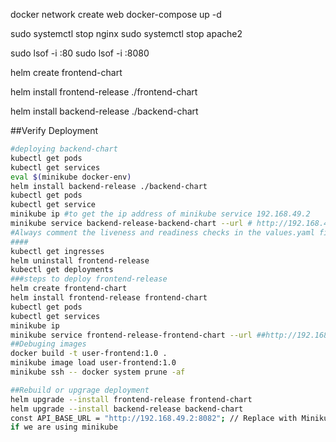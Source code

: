 docker network create web
docker-compose up -d

sudo systemctl stop nginx
sudo systemctl stop apache2

sudo lsof -i :80
sudo lsof -i :8080


helm create frontend-chart

helm install frontend-release ./frontend-chart

helm install backend-release ./backend-chart

##Verify Deployment
```bash
#deploying backend-chart
kubectl get pods
kubectl get services
eval $(minikube docker-env)
helm install backend-release ./backend-chart
kubectl get pods
kubectl get service
minikube ip #to get the ip address of minikube service 192.168.49.2
minikube service backend-release-backend-chart --url # http://192.168.49.2:32040
#Always comment the liveness and readiness checks in the values.yaml file of the chart
####
kubectl get ingresses
helm uninstall frontend-release
kubectl get deployments
###steps to deploy frontend-release
helm create frontend-chart
helm install frontend-release frontend-chart
kubectl get pods
kubectl get services
minikube ip
minikube service frontend-release-frontend-chart --url ##http://192.168.49.2:31182
##Debuging images
docker build -t user-frontend:1.0 .
minikube image load user-frontend:1.0
minikube ssh -- docker system prune -af

##Rebuild or upgrage deployment
helm upgrade --install frontend-release frontend-chart
helm upgrade --install backend-release backend-chart
const API_BASE_URL = "http://192.168.49.2:8082"; // Replace with Minikube service URL if needed
if we are using minikube
```